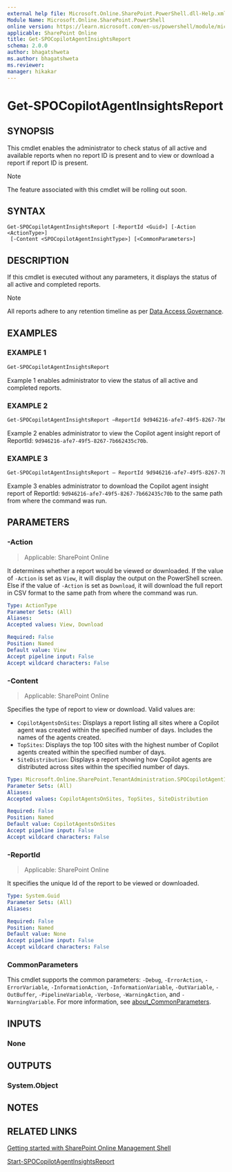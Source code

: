```yaml
---
external help file: Microsoft.Online.SharePoint.PowerShell.dll-Help.xml
Module Name: Microsoft.Online.SharePoint.PowerShell
online version: https://learn.microsoft.com/en-us/powershell/module/microsoft.online.sharepoint.powershell/get-spocopilotagentinsightsreport
applicable: SharePoint Online
title: Get-SPOCopilotAgentInsightsReport
schema: 2.0.0
author: bhagatshweta
ms.author: bhagatshweta
ms.reviewer:
manager: hikakar
---
```


# Get-SPOCopilotAgentInsightsReport

## SYNOPSIS

This cmdlet enables the administrator to check status of all active and available reports when no report ID is present and to view or download a report if report ID is present.

> [!NOTE]
> The feature associated with this cmdlet will be rolling out soon.

## SYNTAX

```
Get-SPOCopilotAgentInsightsReport [-ReportId <Guid>] [-Action <ActionType>]
 [-Content <SPOCopilotAgentInsightType>] [<CommonParameters>]
```

## DESCRIPTION

If this cmdlet is executed without any parameters, it displays the status of all active and completed reports.

> [!NOTE]
> All reports adhere to any retention timeline as per [Data Access Governance](/sharepoint/data-access-governance-reports).

## EXAMPLES

### EXAMPLE 1

```powershell
Get-SPOCopilotAgentInsightsReport
```

Example 1 enables administrator to view the status of all active and completed reports.

### EXAMPLE 2

```powershell
Get-SPOCopilotAgentInsightsReport –ReportId 9d946216-afe7-49f5-8267-7b662435c70b
```

Example 2 enables administrator to view the Copilot agent insight report of ReportId: `9d946216-afe7-49f5-8267-7b662435c70b`.

### EXAMPLE 3

```powershell
Get-SPOCopilotAgentInsightsReport – ReportId 9d946216-afe7-49f5-8267-7b662435c70b -Action Download
```

Example 3 enables administrator to download the Copilot agent insight report of ReportId: `9d946216-afe7-49f5-8267-7b662435c70b` to the same path from where the command was run.

## PARAMETERS

### -Action

> Applicable: SharePoint Online

It determines whether a report would be viewed or downloaded. If the value of `-Action` is set as `View`, it will display the output on the PowerShell screen. Else if the value of `-Action` is set as `Download`, it will download the full report in CSV format to the same path from where the command was run.

```yaml
Type: ActionType
Parameter Sets: (All)
Aliases:
Accepted values: View, Download

Required: False
Position: Named
Default value: View
Accept pipeline input: False
Accept wildcard characters: False
```

### -Content

> Applicable: SharePoint Online

Specifies the type of report to view or download. Valid values are:

- `CopilotAgentsOnSites`: Displays a report listing all sites where a Copilot agent was created within the specified number of days. Includes the names of the agents created.
- `TopSites`: Displays the top 100 sites with the highest number of Copilot agents created within the specified number of days.
- `SiteDistribution`: Displays a report showing how Copilot agents are distributed across sites within the specified number of days.

```yaml
Type: Microsoft.Online.SharePoint.TenantAdministration.SPOCopilotAgentInsightType
Parameter Sets: (All)
Aliases:
Accepted values: CopilotAgentsOnSites, TopSites, SiteDistribution

Required: False
Position: Named
Default value: CopilotAgentsOnSites
Accept pipeline input: False
Accept wildcard characters: False
```

### -ReportId

> Applicable: SharePoint Online

It specifies the unique Id of the report to be viewed or downloaded.

```yaml
Type: System.Guid
Parameter Sets: (All)
Aliases:

Required: False
Position: Named
Default value: None
Accept pipeline input: False
Accept wildcard characters: False
```

### CommonParameters

This cmdlet supports the common parameters: `-Debug`, `-ErrorAction`, `-ErrorVariable`, `-InformationAction`, `-InformationVariable`, `-OutVariable`, `-OutBuffer`, `-PipelineVariable`, `-Verbose`, `-WarningAction`, and `-WarningVariable`. For more information, see [about_CommonParameters](https://go.microsoft.com/fwlink/?LinkID=113216).

## INPUTS

### None

## OUTPUTS

### System.Object

## NOTES

## RELATED LINKS

[Getting started with SharePoint Online Management Shell](/powershell/sharepoint/sharepoint-online/connect-sharepoint-online)

[Start-SPOCopilotAgentInsightsReport](./Start-SPOCopilotAgentInsightsReport.md)
